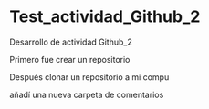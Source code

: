 # Test_actividad_Github_2
Desarrollo de actividad Github_2

Primero fue crear un repositorio

Después clonar un repositorio a mi compu

añadí una nueva carpeta de comentarios

